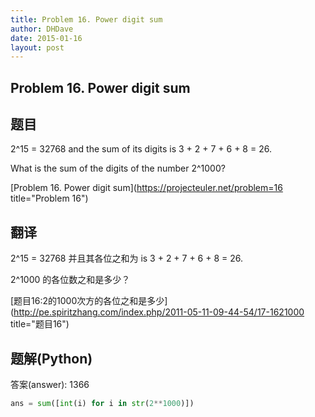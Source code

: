 ```yaml
---
title: Problem 16. Power digit sum
author: DHDave
date: 2015-01-16
layout: post
---
```


Problem 16. Power digit sum
----------------------------

## 题目
2^15 = 32768 and the sum of its digits is 3 + 2 + 7 + 6 + 8 = 26.

What is the sum of the digits of the number 2^1000?

[Problem 16. Power digit sum](https://projecteuler.net/problem=16 title="Problem 16")

## 翻译
2^15 = 32768 并且其各位之和为 is 3 + 2 + 7 + 6 + 8 = 26.

2^1000 的各位数之和是多少？

[题目16:2的1000次方的各位之和是多少](http://pe.spiritzhang.com/index.php/2011-05-11-09-44-54/17-1621000 title="题目16")

## 题解(Python)

答案(answer): 1366

```python
ans = sum([int(i) for i in str(2**1000)])
```
